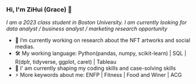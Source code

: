 ### Hi, I'm ZiHui (Grace) 👋

*I am a 2023 class student in Boston University. I am currently looking for data analyst / business analyst / marketing research opportunity*


- 🔭 I’m currently working on research about the NFT artworks and social medias.  
- 🛠 My working language: Python(pandas, numpy, scikit-learn) | SQL | R(dplr, tidyverse, ggplot, caret) | Tableau
- 🌱 I' am currently shaping my coding skills and case-solving skills
- ⚡ More keywords about me: ENFP | Fitness | Food and Winer | ACG
